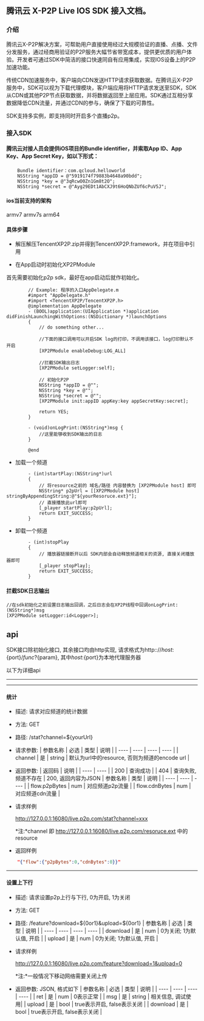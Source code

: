## 腾讯云 X-P2P Live IOS SDK 接入文档。


### 介绍

腾讯云X-P2P解决方案，可帮助用户直接使用经过大规模验证的直播、点播、文件分发服务，通过经商用验证的P2P服务大幅节省带宽成本，提供更优质的用户体验。开发者可通过SDK中简洁的接口快速同自有应用集成，实现IOS设备上的P2P加速功能。

传统CDN加速服务中，客户端向CDN发送HTTP请求获取数据。在腾讯云X-P2P服务中，SDK可以视为下载代理模块，客户端应用将HTTP请求发送至SDK，SDK从CDN或其他P2P节点获取数据，并将数据返回至上层应用。SDK通过互相分享数据降低CDN流量，并通过CDN的参与，确保了下载的可靠性。

SDK支持多实例，即支持同时开启多个直播p2p。

### 接入SDK

#### 腾讯云对接人员会提供iOS项目的Bundle identifier，并索取App ID、App Key、App Secret Key，如以下形式：

        Bundle identifier：com.qcloud.helloworld
        NSString *appID = @"5919174f79883b4648a90bdd";
        NSString *key = @"3qRcwO0Zn1Gm8t2O";
        NSString *secret = @"Ayg29EDt1AbCXJ9t6HoQNbZUf6cPuV5J";

#### ios当前支持的架构

armv7 armv7s arm64

#### 具体步骤

- 解压解压TencentXP2P.zip并得到TencentXP2P.framework，并在项目中引用

- 在App启动时初始化XP2PModule

首先需要初始化p2p sdk，最好在app启动后就作初始化。

```
		// Example: 程序的入口AppDelegate.m
 		#import "AppDelegate.h"
 		#import <TencentXP2P/TencentXP2P.h>
 		@implementation AppDelegate
 		- (BOOL)application:(UIApplication *)application didFinishLaunchingWithOptions:(NSDictionary *)launchOptions
 		{
 			// do something other...

            //下面的接口调用可以开启SDK log的打印，不调用该接口，log打印默认不开启
            [XP2PModule enableDebug:LOG_ALL]

            //拦截SDK输出日志
            [XP2PModule setLogger:self];

 			// 初始化P2P
 			NSString *appID = @"";
 			NSString *key = @"";
 			NSString *secret = @"";
 			[XP2PModule init:appID appKey:key appSecretKey:secret];

 			return YES;
 		}

        - (void)onLogPrint:(NSString*)msg {
            //这里能够收到SDK输出的日志
        }

 		@end

```

- 加载一个频道

```
		- (int)startPlay:(NSString*)url
		{
            // 将resource之前的 域名/路径 内容替换为 [XP2PModule host] 即可
 			NSString* p2pUrl = [[XP2PModule host] stringByAppendingString:@"${yourResoruce.ext}"];
			// 直接播放此url即可
			[_player startPlay:p2pUrl];
    		return EXIT_SUCCESS;
		}
```

- 卸载一个频道

```
		- (int)stopPlay
		{
			// 播放器链接断开以后 SDK内部会自动释放频道相关的资源, 直接关闭播放器即可
			[_player stopPlay];
			return EXIT_SUCCESS;
		}
```

#### 拦截SDK日志输出
```
//在sdk初始化之前设置日志输出回调，之后日志会在XP2P线程中回调onLogPrint:(NSString*)msg
[XP2PModule setLogger:id<Logger>];

```

## api
  SDK接口除初始化接口, 其余接口均由http实现, 请求格式为http:://${host}:${port}/${func}?${param}, 其中${host}:${port}为本地代理服务器
  
  以下为详细api
  
-------------------------------

-------------------------------
#### 统计
- 描述: 请求对应频道的统计数据

- 方法: GET

- 路径: /stat?channel=${yourUrl}

- 请求参数:
    |  参数名称   | 必选 | 类型 | 说明 |
    |  ----  | ----   | ---- | ----  |
    | channel  | 是 | string | 默认为url中的resource, 否则为频道的encode url |

- 返回参数: 
    |  返回码   | 说明 |
    |  ----  | ----  |
    | 200  | 查询成功 |
    | 404  | 查询失败, 频道不存在 |
    200, 返回内容为JSON
    |  参数名称  |  类型 | 说明 |
    |  ----     | ---- | ----  |
    | flow.p2pBytes | num | 对应频道p2p流量 |
    | flow.cdnBytes | num | 对应频道cdn流量 |

- 请求样例
    
    http://127.0.0.1:16080/live.p2p.com/stat?channel=xxx
    
    *注:*channel 即 http://127.0.0.1:16080/live.p2p.com/resoruce.ext 中的 resource

- 返回样例
``` json
    "{"flow":{"p2pBytes":0,"cdnBytes":0}}"
```

-------------------------------
#### 设置上下行
- 描述: 请求设置p2p上行与下行, 0为开启, 1为关闭

- 方法: GET

- 路径: /feature?download=${0or1}&upload=${0or1}
    |  参数名称   | 必选 | 类型 | 说明 |
    |  ----  | ----   | ---- | ----  |
    | download  | 是 | num | 0为关闭; 1为默认值, 开启 |
    | upload  | 是 | num | 0为关闭; 1为默认值, 开启 |

 - 请求样例
    
    http://127.0.0.1:16080/live.p2p.com/feature?download=1&upload=0
    
    *注:*一般情况下移动网络需要关闭上传

- 返回参数: JSON, 格式如下
    |  参数名称   | 必选 | 类型 | 说明 |
    |  ----  | ----   | ---- | ----  |
    | ret  | 是 | num | 0表示正常 |
    | msg  | 是 | string | 相关信息, 调试使用|
    | upload  | 是 | bool | true表示开启, false表示关闭 |
    | download  | 是 | bool | true表示开启, false表示关闭 |